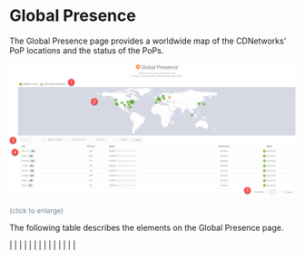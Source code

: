 <!--?xml version="1.0" encoding="utf-8"?-->

<link href="../Resources/TableStyles/Rows.css" rel="stylesheet" madcap:stylesheettype="table">

# Global Presence

The Global Presence page provides a worldwide map of the CDNetworks' PoP locations and the status of the PoPs.

![null](</docs/resources/images/Global Presence.png>)

<span style="color: #708090; font-size: 9pt;">(click to enlarge)</span>



The following table describes the elements on the Global Presence page.

|  |
|  |
|  |
|  |
|  |
|  |
|  |



